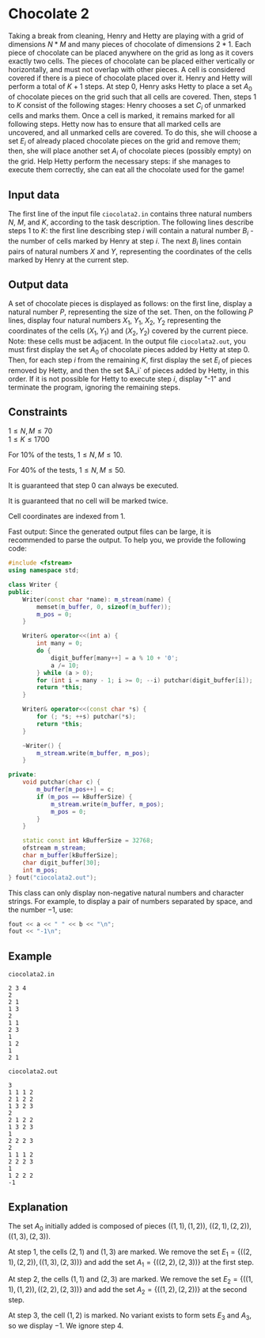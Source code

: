 # Chocolate 2

Taking a break from cleaning, Henry and Hetty are playing with a grid of dimensions $N * M$ and many pieces of chocolate of dimensions $2 * 1$. Each piece of chocolate can be placed anywhere on the grid as long as it covers exactly two cells. The pieces of chocolate can be placed either vertically or horizontally, and must not overlap with other pieces. A cell is considered covered if there is a piece of chocolate placed over it. Henry and Hetty will perform a total of $K+1$ steps. At step $0$, Henry asks Hetty to place a set $A_0$ of chocolate pieces on the grid such that all cells are covered. Then, steps $1$ to $K$ consist of the following stages: Henry chooses a set $C_i$ of unmarked cells and marks them. Once a cell is marked, it remains marked for all following steps. Hetty now has to ensure that all marked cells are uncovered, and all unmarked cells are covered. To do this, she will choose a set $E_i$ of already placed chocolate pieces on the grid and remove them; then, she will place another set $A_i$ of chocolate pieces (possibly empty) on the grid. Help Hetty perform the necessary steps: if she manages to execute them correctly, she can eat all the chocolate used for the game!

## Input data

The first line of the input file `ciocolata2.in` contains three natural numbers $N$, $M$, and $K$, according to the task description. The following lines describe steps $1$ to $K$: the first line describing step $i$ will contain a natural number $B_i$ - the number of cells marked by Henry at step $i$. The next $B_i$ lines contain pairs of natural numbers $X$ and $Y$, representing the coordinates of the cells marked by Henry at the current step.

## Output data

A set of chocolate pieces is displayed as follows: on the first line, display a natural number $P$, representing the size of the set. Then, on the following $P$ lines, display four natural numbers $X_1$, $Y_1$, $X_2$, $Y_2$ representing the coordinates of the cells $(X_1, Y_1)$ and $(X_2, Y_2)$ covered by the current piece. Note: these cells must be adjacent. In the output file `ciocolata2.out`, you must first display the set $A_0$ of chocolate pieces added by Hetty at step $0$. Then, for each step $i$ from the remaining $K$, first display the set $E_i$ of pieces removed by Hetty, and then the set $A_i` of pieces added by Hetty, in this order. If it is not possible for Hetty to execute step $i$, display "-1" and terminate the program, ignoring the remaining steps.

## Constraints

$1 \leq N, M \leq 70$  
$1 \leq K \leq 1700$

For 10% of the tests, $1 \leq N, M \leq 10$.

For 40% of the tests, $1 \leq N, M \leq 50$.

It is guaranteed that step $0$ can always be executed.

It is guaranteed that no cell will be marked twice.

Cell coordinates are indexed from $1$.

Fast output: Since the generated output files can be large, it is recommended to parse the output. To help you, we provide the following code:
```cpp
#include <fstream>
using namespace std;

class Writer {
public:
    Writer(const char *name): m_stream(name) {
        memset(m_buffer, 0, sizeof(m_buffer));
        m_pos = 0;
    }

    Writer& operator<<(int a) {
        int many = 0;
        do {
            digit_buffer[many++] = a % 10 + '0';
            a /= 10;
        } while (a > 0);
        for (int i = many - 1; i >= 0; --i) putchar(digit_buffer[i]);
        return *this;
    }

    Writer& operator<<(const char *s) {
        for (; *s; ++s) putchar(*s);
        return *this;
    }

    ~Writer() {
        m_stream.write(m_buffer, m_pos);
    }

private:
    void putchar(char c) {
        m_buffer[m_pos++] = c;
        if (m_pos == kBufferSize) {
            m_stream.write(m_buffer, m_pos);
            m_pos = 0;
        }
    }

    static const int kBufferSize = 32768;
    ofstream m_stream;
    char m_buffer[kBufferSize];
    char digit_buffer[30];
    int m_pos;
} fout("ciocolata2.out");
```
This class can only display non-negative natural numbers and character strings. For example, to display a pair of numbers separated by space, and the number $-1$, use:
```cpp
fout << a << " " << b << "\n";
fout << "-1\n";
```

## Example

`ciocolata2.in`

```
2 3 4
2
2 1
1 3
2
1 1
2 3
1
1 2
1
2 1
```

`ciocolata2.out`

```
3
1 1 1 2
2 1 2 2
1 3 2 3
2
2 1 2 2
1 3 2 3
1
2 2 2 3
2
1 1 1 2
2 2 2 3
1
1 2 2 2
-1
```

## Explanation

The set $A_0$ initially added is composed of pieces $((1,1),(1,2))$, $((2,1),(2,2))$, $((1,3),(2,3))$. 

At step $1$, the cells $(2,1)$ and $(1,3)$ are marked. We remove the set $E_1 = \{ ((2,1),(2,2)), ((1,3),(2,3)) \}$ and add the set $A_1 = \{ ((2,2),(2,3)) \}$ at the first step. 

At step $2$, the cells $(1,1)$ and $(2,3)$ are marked. We remove the set $E_2 = \{ ((1,1),(1,2)), ((2,2),(2,3)) \}$ and add the set $A_2 = \{ ((1,2),(2,2)) \}$ at the second step. 

At step $3$, the cell $(1,2)$ is marked. No variant exists to form sets $E_3$ and $A_3$, so we display $-1$. We ignore step $4$.